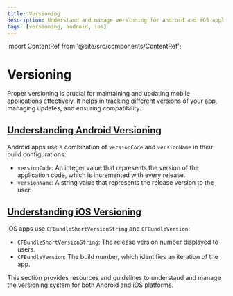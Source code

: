 ```yaml
---
title: Versioning
description: Understand and manage versioning for Android and iOS applications
tags: [versioning, android, ios]
---
```


import ContentRef from '@site/src/components/ContentRef';

# Versioning

Proper versioning is crucial for maintaining and updating mobile applications effectively. It helps in tracking different versions of your app, managing updates, and ensuring compatibility.

## [Understanding Android Versioning](/versioning/android-version)

Android apps use a combination of `versionCode` and `versionName` in their build configurations:

- `versionCode`: An integer value that represents the version of the application code, which is incremented with every release.
- `versionName`: A string value that represents the release version to the user.

## [Understanding iOS Versioning](/versioning/ios-version)

iOS apps use `CFBundleShortVersionString` and `CFBundleVersion`:

- `CFBundleShortVersionString`: The release version number displayed to users.
- `CFBundleVersion`: The build number, which identifies an iteration of the app.

This section provides resources and guidelines to understand and manage the versioning system for both Android and iOS platforms.